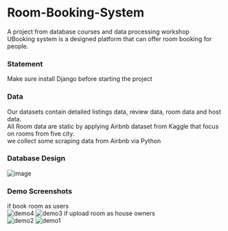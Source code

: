 # Room-Booking-System
A project from database courses and data processing workshop
<br>
UBooking system is a designed platform that can offer room booking for people.

### Statement
Make sure install Django before starting the project

### Data
Our datasets contain detailed listings data, review data, room data and host data.
<br>
All Room data are static by applying Airbnb dataset from Kaggle that focus on rooms from five city.
<br>
we collect some scraping data from Airbnb via Python

### Database Design
![image](https://user-images.githubusercontent.com/65861783/142424794-df164a98-eef6-4dd3-8808-ecd54f825889.png)

### Demo Screenshots
if book room as users <br>
![demo4](https://user-images.githubusercontent.com/65861783/142424919-da6a3f4f-5f2a-4e76-b277-98e1b7b4b625.png)
![demo3](https://user-images.githubusercontent.com/65861783/142424935-033c0d12-f0f4-4a1f-b35c-be13ede8de94.png)
if upload room as house owners <br>
![demo2](https://user-images.githubusercontent.com/65861783/142425065-9ef34191-27be-4773-92f2-a8995550294d.png)
![demo1](https://user-images.githubusercontent.com/65861783/142425064-ce7b1f68-cde0-4c22-b357-154747f07c82.png)

